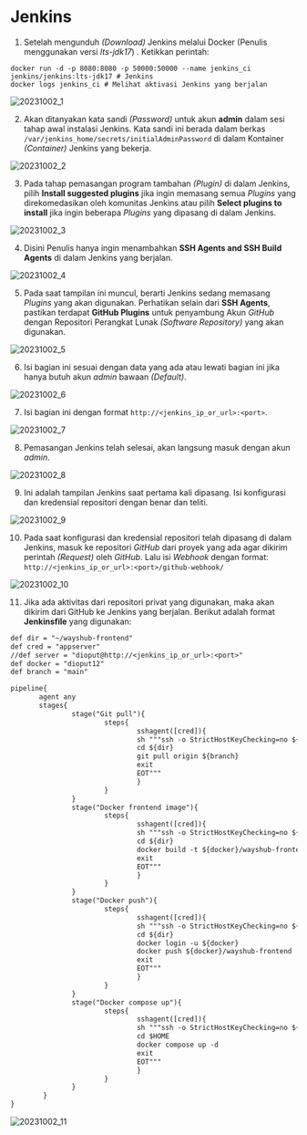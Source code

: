 # Jenkins
1. Setelah mengunduh *(Download)* Jenkins melalui Docker (Penulis menggunakan versi *lts-jdk17*)
. Ketikkan perintah:

```shell
docker run -d -p 8080:8080 -p 50000:50000 --name jenkins_ci jenkins/jenkins:lts-jdk17 # Jenkins
docker logs jenkins_ci # Melihat aktivasi Jenkins yang berjalan
```

![20231002_1](/assets/images/20231002_1.png)

2. Akan ditanyakan kata sandi *(Password)* untuk akun **admin** dalam sesi tahap awal instalasi 
Jenkins. Kata sandi ini berada dalam berkas ```/var/jenkins_home/secrets/initialAdminPassword```
di dalam Kontainer *(Container)* Jenkins yang bekerja.

![20231002_2](/assets/images/20231002_2.png)

3. Pada tahap pemasangan program tambahan *(Plugin)* di dalam Jenkins, pilih **Install suggested
plugins** jika ingin memasang semua *Plugins* yang direkomedasikan oleh komunitas Jenkins atau
pilih **Select plugins to install** jika ingin beberapa *Plugins* yang dipasang di dalam Jenkins.

![20231002_3](/assets/images/20231002_3.png)

4. Disini Penulis hanya ingin menambahkan **SSH Agents and SSH Build Agents** di dalam Jenkins yang
berjalan.

![20231002_4](/assets/images/20231002_4.png)

5. Pada saat tampilan ini muncul, berarti Jenkins sedang memasang *Plugins* yang akan digunakan.
Perhatikan selain dari **SSH Agents**, pastikan terdapat **GitHub Plugins** untuk penyambung
Akun *GitHub* dengan Repositori Perangkat Lunak *(Software Repository)* yang akan digunakan.

![20231002_5](/assets/images/20231002_5.png)

6. Isi bagian ini sesuai dengan data yang ada atau lewati bagian ini jika hanya butuh akun *admin*
bawaan *(Default)*.

![20231002_6](/assets/images/20231002_6.png)

7. Isi bagian ini dengan format ```http://<jenkins_ip_or_url>:<port>```.

![20231002_7](/assets/images/20231002_7.png)

8. Pemasangan Jenkins telah selesai, akan langsung masuk dengan akun *admin*.

![20231002_8](/assets/images/20231002_8.png)

9. Ini adalah tampilan Jenkins saat pertama kali dipasang. Isi konfigurasi dan kredensial repositori
dengan benar dan teliti.

![20231002_9](/assets/images/20231002_9.png)

10. Pada saat konfigurasi dan kredensial repositori telah dipasang di dalam Jenkins, masuk ke
repositori *GitHub* dari proyek yang ada agar dikirim perintah *(Request)* oleh *GitHub*. Lalu isi
*Webhook* dengan format:
```http://<jenkins_ip_or_url>:<port>/github-webhook/```

![20231002_10](/assets/images/20231002_10.png)

11. Jika ada aktivitas dari repositori privat yang digunakan, maka akan dikirim dari GitHub ke
Jenkins yang berjalan. Berikut adalah format **Jenkinsfile** yang digunakan:

```txt
def dir = "~/wayshub-frontend"
def cred = "appserver"
//def server = "dioput@http://<jenkins_ip_or_url>:<port>"
def docker = "dioput12"
def branch = "main"

pipeline{
       agent any
       stages{
               stage("Git pull"){
                       steps{
                               sshagent([cred]){
                               sh """ssh -o StrictHostKeyChecking=no ${server} << EOT
                               cd ${dir}
                               git pull origin ${branch}
                               exit
                               EOT"""
                               }
                       }
               }
               stage("Docker frontend image"){
                       steps{
                               sshagent([cred]){
                               sh """ssh -o StrictHostKeyChecking=no ${server} << EOT
                               cd ${dir}
                               docker build -t ${docker}/wayshub-frontend .
                               exit
                               EOT"""
                               }
                       }
               }
               stage("Docker push"){
                       steps{
                               sshagent([cred]){
                               sh """ssh -o StrictHostKeyChecking=no ${server} << EOT
                               cd ${dir}
                               docker login -u ${docker}
                               docker push ${docker}/wayshub-frontend
                               exit
                               EOT"""
                               }
                       }
               }
               stage("Docker compose up"){
                       steps{
                               sshagent([cred]){
                               sh """ssh -o StrictHostKeyChecking=no ${server} << EOT
                               cd $HOME
                               docker compose up -d
                               exit
                               EOT"""
                               }
                       }
               }
        }
}
```

![20231002_11](/assets/images/20231002_11.png)
